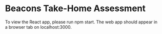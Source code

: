 # Beacons Take-Home Assessment
To view the React app, please run npm start. The web app should appear in a browser tab on localhost:3000.